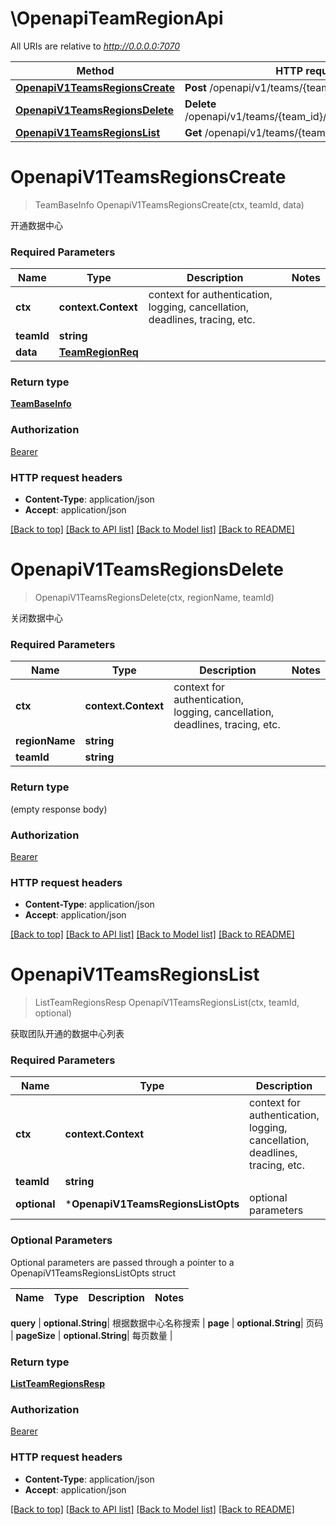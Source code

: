 # \OpenapiTeamRegionApi

All URIs are relative to *http://0.0.0.0:7070*

Method | HTTP request | Description
------------- | ------------- | -------------
[**OpenapiV1TeamsRegionsCreate**](OpenapiTeamRegionApi.md#OpenapiV1TeamsRegionsCreate) | **Post** /openapi/v1/teams/{team_id}/regions | 
[**OpenapiV1TeamsRegionsDelete**](OpenapiTeamRegionApi.md#OpenapiV1TeamsRegionsDelete) | **Delete** /openapi/v1/teams/{team_id}/regions/{region_name} | 
[**OpenapiV1TeamsRegionsList**](OpenapiTeamRegionApi.md#OpenapiV1TeamsRegionsList) | **Get** /openapi/v1/teams/{team_id}/regions | 


# **OpenapiV1TeamsRegionsCreate**
> TeamBaseInfo OpenapiV1TeamsRegionsCreate(ctx, teamId, data)


开通数据中心

### Required Parameters

Name | Type | Description  | Notes
------------- | ------------- | ------------- | -------------
 **ctx** | **context.Context** | context for authentication, logging, cancellation, deadlines, tracing, etc.
  **teamId** | **string**|  | 
  **data** | [**TeamRegionReq**](TeamRegionReq.md)|  | 

### Return type

[**TeamBaseInfo**](TeamBaseInfo.md)

### Authorization

[Bearer](../README.md#Bearer)

### HTTP request headers

 - **Content-Type**: application/json
 - **Accept**: application/json

[[Back to top]](#) [[Back to API list]](../README.md#documentation-for-api-endpoints) [[Back to Model list]](../README.md#documentation-for-models) [[Back to README]](../README.md)

# **OpenapiV1TeamsRegionsDelete**
> OpenapiV1TeamsRegionsDelete(ctx, regionName, teamId)


关闭数据中心

### Required Parameters

Name | Type | Description  | Notes
------------- | ------------- | ------------- | -------------
 **ctx** | **context.Context** | context for authentication, logging, cancellation, deadlines, tracing, etc.
  **regionName** | **string**|  | 
  **teamId** | **string**|  | 

### Return type

 (empty response body)

### Authorization

[Bearer](../README.md#Bearer)

### HTTP request headers

 - **Content-Type**: application/json
 - **Accept**: application/json

[[Back to top]](#) [[Back to API list]](../README.md#documentation-for-api-endpoints) [[Back to Model list]](../README.md#documentation-for-models) [[Back to README]](../README.md)

# **OpenapiV1TeamsRegionsList**
> ListTeamRegionsResp OpenapiV1TeamsRegionsList(ctx, teamId, optional)


获取团队开通的数据中心列表

### Required Parameters

Name | Type | Description  | Notes
------------- | ------------- | ------------- | -------------
 **ctx** | **context.Context** | context for authentication, logging, cancellation, deadlines, tracing, etc.
  **teamId** | **string**|  | 
 **optional** | ***OpenapiV1TeamsRegionsListOpts** | optional parameters | nil if no parameters

### Optional Parameters
Optional parameters are passed through a pointer to a OpenapiV1TeamsRegionsListOpts struct

Name | Type | Description  | Notes
------------- | ------------- | ------------- | -------------

 **query** | **optional.String**| 根据数据中心名称搜索 | 
 **page** | **optional.String**| 页码 | 
 **pageSize** | **optional.String**| 每页数量 | 

### Return type

[**ListTeamRegionsResp**](ListTeamRegionsResp.md)

### Authorization

[Bearer](../README.md#Bearer)

### HTTP request headers

 - **Content-Type**: application/json
 - **Accept**: application/json

[[Back to top]](#) [[Back to API list]](../README.md#documentation-for-api-endpoints) [[Back to Model list]](../README.md#documentation-for-models) [[Back to README]](../README.md)

